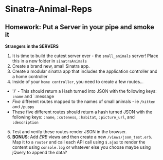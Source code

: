 # Sinatra-Animal-Reps

## Homework: Put a Server in your pipe and smoke it

**Strangers in the SERVERS**

1. It is time to build the cutest server ever - the `small_animals` server! Place this in a new folder in `sinatraAnimals`
2. Create a brand new, small Sinatra app.
3. Create a modular sinatra app that includes the application controller and a 
home controller
4. Inside of your `home controller`, you need to create a few routes...
  * '/' - This should return a Hash turned into JSON with the following keys: `:name` and `:message
  * *Five* different routes mapped to the names of small animals - ie `/kitten` and `/puppy`
  * These five different routes should return a hash turned JSON with the following keys: `:name`, `:cuteness`, `:habitat`, `:picture_url`, and `:description`
5. Test and verify these routes render JSON in the browser.
6. **BONUS**: Add *ERB* views and then create a new `/views/json_test.erb`. Map it to a `router` and call each API call using  `$.ajax` to render the content using `console.log` or whatever else you choose maybe using jQuery to append the data?  

